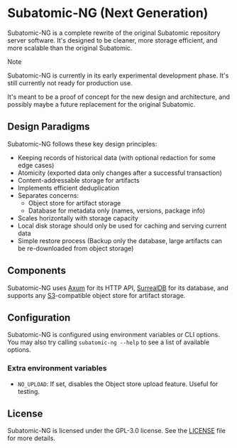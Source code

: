# Subatomic-NG (Next Generation)

Subatomic-NG is a complete rewrite of the original Subatomic repository server software. It's designed to be cleaner, more storage efficient, and
more scalable than the original Subatomic.

> [!NOTE]
> Subatomic-NG is currently in its early experimental development phase.
> It's still currently not ready for production use.
>
> It's meant to be a proof of concept for the new design and architecture, and possibly maybe a future replacement for the original Subatomic.

## Design Paradigms

Subatomic-NG follows these key design principles:

- Keeping records of historical data (with optional redaction for some edge cases)
- Atomicity (exported data only changes after a successful transaction)
- Content-addressable storage for artifacts
- Implements efficient deduplication
- Separates concerns:
  - Object store for artifact storage
  - Database for metadata only (names, versions, package info)
- Scales horizontally with storage capacity
- Local disk storage should only be used for caching and serving current data
- Simple restore process (Backup only the database, large artifacts can be re-downloaded from object storage)

## Components

Subatomic-NG uses [Axum] for its HTTP API, [SurrealDB] for its database, and supports any [S3]-compatible object store for artifact storage.

[Axum]: https://github.com/tokio-rs/axum
[SurrealDB]: https://surrealdb.com/
[S3]: https://aws.amazon.com/s3/

## Configuration

Subatomic-NG is configured using environment variables or CLI options. You may also try calling `subatomic-ng --help` to see a list of available options.

### Extra environment variables

- `NO_UPLOAD`: If set, disables the Object store upload feature. Useful for testing.

## License

Subatomic-NG is licensed under the GPL-3.0 license. See the [LICENSE](LICENSE) file for more details.
